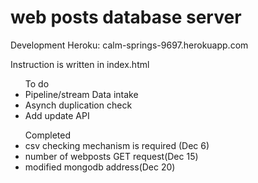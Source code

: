 # web posts database server

Development Heroku: calm-springs-9697.herokuapp.com <br>

Instruction is written in index.html <br>

<ul>To do
<li>Pipeline/stream Data intake</li>
<li>Asynch duplication check</li>
<li>Add update API</li>
</ul>

<ul>Completed
<li>csv checking mechanism is required (Dec 6)</li>
<li>number of webposts GET request(Dec 15)</li>
<li>modified mongodb address(Dec 20)</li>
</ul>

